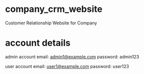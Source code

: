 # company_crm_website
Customer Relationship Website for Company

# account details

admin account
email: admin1@example.com
password: admin123

user account
email: user1@example.com
password: user123
